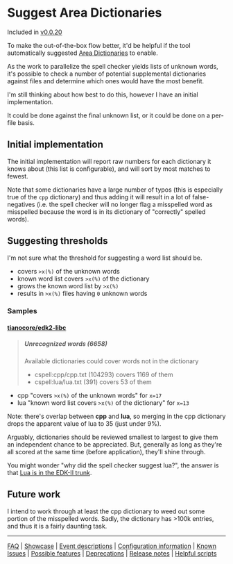# Suggest Area Dictionaries

Included in [v0.0.20](https://github.com/check-spelling/check-spelling/releases/tag/v0.0.20)

To make the out-of-the-box flow better, it'd be helpful if the tool
automatically suggested [Area Dictionaries](./Feature:-Area-Dictionaries.md) to enable.

As the work to parallelize the spell checker yields lists of unknown words,
it's possible to check a number of potential supplemental dictionaries against
files and determine which ones would have the most benefit.

I'm still thinking about how best to do this, however I have an initial implementation.

It could be done against the final unknown list, or it could be done on
a per-file basis.

## Initial implementation

The initial implementation will report raw numbers for each dictionary it knows about (this list is configurable), and will sort by most matches to fewest.

Note that some dictionaries have a large number of typos (this is especially true of the `cpp` dictionary) and thus adding it will result in a lot of false-negatives (i.e. the spell checker will no longer flag a misspelled word as misspelled because the word is in its dictionary of "correctly" spelled words).

## Suggesting thresholds

I'm not sure what the threshold for suggesting a word list should be.

- covers `>x(%)` of the unknown words
- known word list covers `>x(%)` of the dictionary
- grows the known word list by `>x(%)`
- results in `>x(%)` files having `0` unknown words

### Samples

#### [tianocore/edk2-libc](https://github.com/tianocore/edk2-libc)

> ##### Unrecognized words (6658)
>
> Available dictionaries could cover words not in the dictionary
>
> - cspell:cpp/cpp.txt (104293) covers 1169 of them
> - cspell:lua/lua.txt (391) covers 53 of them

- cpp "covers `>x(%)` of the unknown words" for `x=17`
- lua "known word list covers `>x(%)` of the dictionary" for `x=13`

Note: there's overlap between **cpp** and **lua**, so merging in the cpp dictionary drops the apparent value of lua to 35 (just under 9%).

Arguably, dictionaries should be reviewed smallest to largest to give them an independent chance to be appreciated. But, generally as long as they're all scored at the same time (before application), they'll shine through.

You might wonder "why did the spell checker suggest lua?", the answer is that [Lua is in the EDK-II trunk](https://firmwaresecurity.com/2015/05/28/lua-for-uefi/).

## Future work

I intend to work through at least the cpp dictionary to weed out some portion of the misspelled words. Sadly, the dictionary has >100k entries, and thus it is a fairly daunting task.

---
[FAQ](FAQ.md) | [Showcase](Showcase.md) | [Event descriptions](Event-descriptions.md) | [Configuration information](Configuration-information.md) | [Known Issues](Known-Issues.md) | [Possible features](Possible-features.md) | [Deprecations](Deprecations.md) | [Release notes](Release-notes.md) | [Helpful scripts](Helpful-scripts.md)
